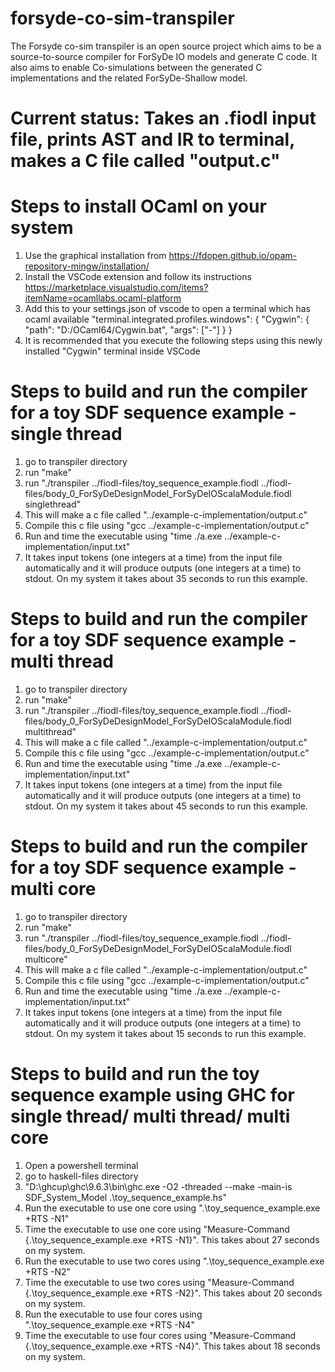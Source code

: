 # forsyde-co-sim-transpiler
The Forsyde co-sim transpiler is an open source project which aims to be a source-to-source compiler for ForSyDe IO models and generate C code. It also aims to enable Co-simulations between the generated C implementations and the related ForSyDe-Shallow model. 

# Current status: Takes an .fiodl input file, prints AST and IR to terminal, makes a C file called "output.c"

# Steps to install OCaml on your system
1. Use the graphical installation from https://fdopen.github.io/opam-repository-mingw/installation/ 
2. Install the VSCode extension and follow its instructions https://marketplace.visualstudio.com/items?itemName=ocamllabs.ocaml-platform
3. Add this to your settings.json of vscode to open a terminal which has ocaml available
 "terminal.integrated.profiles.windows": {
        "Cygwin": {
        "path": "D:/OCaml64/Cygwin.bat",
        "args": ["-"]
        }
    } 
4. It is recommended that you execute the following steps using this newly installed "Cygwin" terminal inside VSCode


# Steps to build and run the compiler for a toy SDF sequence example - single thread
1. go to transpiler directory
2. run "make"
3. run "./transpiler ../fiodl-files/toy_sequence_example.fiodl ../fiodl-files/body_0_ForSyDeDesignModel_ForSyDeIOScalaModule.fiodl singlethread"
4. This will make a c file called "../example-c-implementation/output.c"
5. Compile this c file using "gcc ../example-c-implementation/output.c"
6. Run and time the executable using "time ./a.exe ../example-c-implementation/input.txt"
7. It takes input tokens (one integers at a time) from the input file automatically and it will produce outputs (one integers at a time) to stdout. On my system it takes about 35 seconds to run this example.

# Steps to build and run the compiler for a toy SDF sequence example - multi thread
1. go to transpiler directory
2. run "make"
3. run "./transpiler ../fiodl-files/toy_sequence_example.fiodl ../fiodl-files/body_0_ForSyDeDesignModel_ForSyDeIOScalaModule.fiodl multithread"
4. This will make a c file called "../example-c-implementation/output.c"
5. Compile this c file using "gcc ../example-c-implementation/output.c"
6. Run and time the executable using "time ./a.exe ../example-c-implementation/input.txt"
7. It takes input tokens (one integers at a time) from the input file automatically and it will produce outputs (one integers at a time) to stdout. On my system it takes about 45 seconds to run this example.

# Steps to build and run the compiler for a toy SDF sequence example - multi core
1. go to transpiler directory
2. run "make"
3. run "./transpiler ../fiodl-files/toy_sequence_example.fiodl ../fiodl-files/body_0_ForSyDeDesignModel_ForSyDeIOScalaModule.fiodl multicore"
4. This will make a c file called "../example-c-implementation/output.c"
5. Compile this c file using "gcc ../example-c-implementation/output.c"
6. Run and time the executable using "time ./a.exe ../example-c-implementation/input.txt"
7. It takes input tokens (one integers at a time) from the input file automatically and it will produce outputs (one integers at a time) to stdout. On my system it takes about 15 seconds to run this example.

# Steps to build and run the toy sequence example using GHC for single thread/ multi thread/ multi core
1. Open a powershell terminal
2. go to haskell-files directory
3. "D:\ghcup\ghc\9.6.3\bin\ghc.exe -O2 -threaded --make -main-is SDF_System_Model .\toy_sequence_example.hs"
4. Run the executable to use one core using ".\toy_sequence_example.exe +RTS -N1"
5. Time the executable to use one core using "Measure-Command {.\toy_sequence_example.exe +RTS -N1}". This takes about 27 seconds on my system.
6. Run the executable to use two cores using ".\toy_sequence_example.exe +RTS -N2"
7. Time the executable to use two cores using "Measure-Command {.\toy_sequence_example.exe +RTS -N2}". This takes about 20 seconds on my system.
8. Run the executable to use four cores using ".\toy_sequence_example.exe +RTS -N4"
9. Time the executable to use four cores using "Measure-Command {.\toy_sequence_example.exe +RTS -N4}". This takes about 18 seconds on my system.
